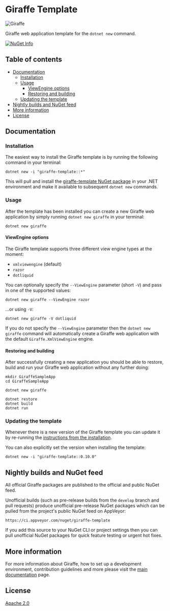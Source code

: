 # Giraffe Template

![Giraffe](https://raw.githubusercontent.com/giraffe-fsharp/Giraffe/master/giraffe.png)

Giraffe web application template for the `dotnet new` command.

[![NuGet Info](https://buildstats.info/nuget/giraffe-template)](https://www.nuget.org/packages/giraffe-template/)

## Table of contents

- [Documentation](#documentation)
    - [Installation](#installation)
    - [Usage](#usage)
        - [ViewEngine options](#viewengine-options)
        - [Restoring and building](#restoring-and-building)
    - [Updating the template](#updating-the-template)
- [Nightly builds and NuGet feed](#nightly-builds-and-nuget-feed)
- [More information](#more-information)
- [License](#license)

## Documentation

### Installation

The easiest way to install the Giraffe template is by running the following command in your terminal:

```
dotnet new -i "giraffe-template::*"
```

This will pull and install the [giraffe-template NuGet package](https://www.nuget.org/packages/giraffe-template/) in your .NET environment and make it available to subsequent `dotnet new` commands.

### Usage

After the template has been installed you can create a new Giraffe web application by simply running `dotnet new giraffe` in your terminal:

```
dotnet new giraffe
```

#### ViewEngine options

The Giraffe template supports three different view engine types at the moment:

- `xmlviewengine` (default)
- `razor`
- `dotliquid`

You can optionally specify the `--ViewEngine` parameter (short `-V`) and pass in one of the supported values:

```
dotnet new giraffe --ViewEngine razor
```

...or using `-V`:

```
dotnet new giraffe -V dotliquid
```

If you do not specify the `--ViewEngine` parameter then the `dotnet new giraffe` command will automatically create a Giraffe web application with the default `Giraffe.XmlViewEngine` engine.

#### Restoring and building

After successfully creating a new application you should be able to restore, build and run your Giraffe web application without any further doing:

```
mkdir GiraffeSampleApp
cd GiraffeSampleApp

dotnet new giraffe

dotnet restore
dotnet build
dotnet run
```


### Updating the template

Whenever there is a new version of the Giraffe template you can update it by re-running the [instructions from the installation](#installation).

You can also explicitly set the version when installing the template:

```
dotnet new -i "giraffe-template::0.10.0"
```

## Nightly builds and NuGet feed

All official Giraffe packages are published to the official and public NuGet feed.

Unofficial builds (such as pre-release builds from the `develop` branch and pull requests) produce unofficial pre-release NuGet packages which can be pulled from the project's public NuGet feed on AppVeyor:

```
https://ci.appveyor.com/nuget/giraffe-template
```

If you add this source to your NuGet CLI or project settings then you can pull unofficial NuGet packages for quick feature testing or urgent hot fixes.

## More information

For more information about Giraffe, how to set up a development environment, contribution guidelines and more please visit the [main documentation](https://github.com/giraffe-fsharp/Giraffe#table-of-contents) page.

## License

[Apache 2.0](https://raw.githubusercontent.com/giraffe-fsharp/Giraffe.DotLiquid/master/LICENSE)